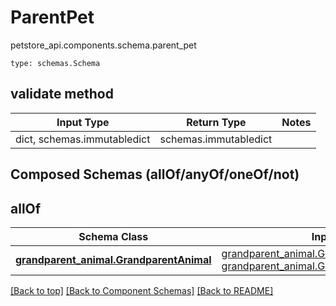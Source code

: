 # ParentPet
petstore_api.components.schema.parent_pet
```
type: schemas.Schema
```

## validate method
Input Type | Return Type | Notes
------------ | ------------- | -------------
dict, schemas.immutabledict | schemas.immutabledict |

## Composed Schemas (allOf/anyOf/oneOf/not)
## allOf
Schema Class | Input Type | Return Type
------------ | ---------- | -----------
[**grandparent_animal.GrandparentAnimal**](../../components/schema/grandparent_animal.md) | [grandparent_animal.GrandparentAnimalDictInput](../../components/schema/grandparent_animal.md#grandparentanimaldictinput), [grandparent_animal.GrandparentAnimalDict](../../components/schema/grandparent_animal.md#grandparentanimaldict) | [grandparent_animal.GrandparentAnimalDict](../../components/schema/grandparent_animal.md#grandparentanimaldict)

[[Back to top]](#top) [[Back to Component Schemas]](../../../README.md#Component-Schemas) [[Back to README]](../../../README.md)

